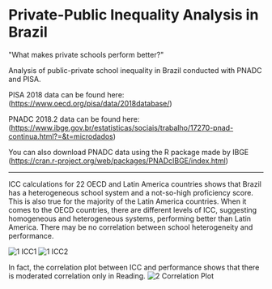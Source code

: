 # Private-Public Inequality Analysis in Brazil

"What makes private schools perform better?"

Analysis of public-private school inequality in Brazil conducted with PNADC and PISA.

PISA 2018 data can be found here: (https://www.oecd.org/pisa/data/2018database/)

PNADC 2018.2 data can be found here: (https://www.ibge.gov.br/estatisticas/sociais/trabalho/17270-pnad-continua.html?=&t=microdados)

You can also download PNADC data using the R package made by IBGE (https://cran.r-project.org/web/packages/PNADcIBGE/index.html)

-------------------------------------------------------------------------------------------------

ICC calculations for 22 OECD and Latin America countries shows that Brazil has a heterogeneous school system and a not-so-high proficiency score. This is also true for the majority of the Latin America countries. When it comes to the OECD countries, there are different levels of ICC, suggesting homogeneous and heterogeneous systems, performing better than Latin America. There may be no correlation between school heterogeneity and performance.

![1 ICC1](https://github.com/RaphaelMagalhaes/School-Inequality-Analysis/assets/109918166/af21c620-857f-46fa-9b05-229877753fab)
![1 ICC2](https://github.com/RaphaelMagalhaes/School-Inequality-Analysis/assets/109918166/dc0ac7ef-ffbd-4842-98b4-8031cf993949)

In fact, the correlation plot between ICC and performance shows that there is moderated correlation only in Reading.
![2  Correlation Plot](https://github.com/RaphaelMagalhaes/School-Inequality-Analysis/assets/109918166/aaa3ff59-5e05-4439-89fb-680cdf0ccf8e)
